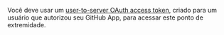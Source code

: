 Você deve usar um [user-to-server OAuth access token](/apps/building-github-apps/identifying-and-authorizing-users-for-github-apps/#identifying-users-on-your-site), criado para um usuário que autorizou seu GitHub App, para acessar este ponto de extremidade.
